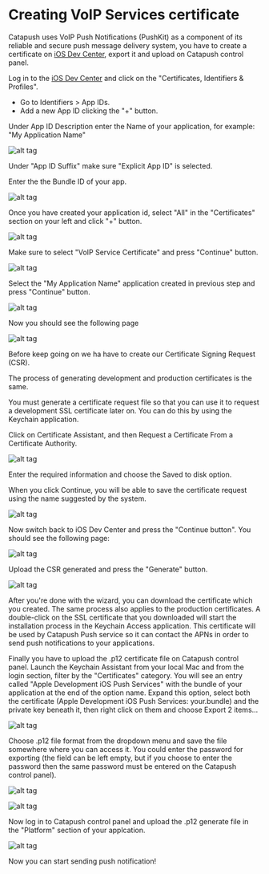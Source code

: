 # Creating VoIP Services certificate

Catapush uses VoIP Push Notifications (PushKit) as a component of its reliable and secure push message delivery system, you have to create a certificate on [iOS Dev Center](https://developer.apple.com/membercenter/index.action), export it and upload on Catapush control panel.

Log in to the [iOS Dev Center](https://developer.apple.com/membercenter/index.action) and click on the "Certificates, Identifiers & Profiles".

* Go to Identifiers > App IDs.
* Add a new App ID clicking the "+" button.

Under App ID Description enter the Name of your application, for example: "My Application Name"

![alt tag](https://github.com/Catapush/catapush-ios-sdk-pod/blob/master/images/apns_01.png)

Under "App ID Suffix" make sure "Explicit App ID" is selected.

Enter the the Bundle ID of your app.

![alt tag](https://github.com/Catapush/catapush-ios-sdk-pod/blob/master/images/apns_02.png)

Once you have created your application id, select "All" in the "Certificates" section on your left and click "+" button.

![alt tag](https://github.com/Catapush/catapush-ios-sdk-pod/blob/master/images/voip_cert_00.png)

Make sure to select "VoIP Service Certificate" and press "Continue" button.

![alt tag](https://github.com/Catapush/catapush-ios-sdk-pod/blob/master/images/voip_cert_01.png)

Select the "My Application Name" application created in previous step and press "Continue" button.

![alt tag](https://github.com/Catapush/catapush-ios-sdk-pod/blob/master/images/voip_cert_02.png)

Now you should see the following page

![alt tag](https://github.com/Catapush/catapush-ios-sdk-pod/blob/master/images/voip_cert_03.png)

Before keep going on we ha have to create our Certificate Signing Request (CSR).
 
The process of generating development and production certificates is the same.

You must generate a certificate request file so that you can use it to request a development SSL certificate later on. You can do this by using the Keychain application.

Click on Certificate Assistant, and then Request a Certificate From a Certificate Authority.

![alt tag](https://github.com/Catapush/catapush-ios-sdk-pod/blob/master/images/csr_00.png)

Enter the required information and choose the Saved to disk option.

When you click Continue, you will be able to save the certificate request using the name suggested by the system.

![alt tag](https://github.com/Catapush/catapush-ios-sdk-pod/blob/master/images/csr_01.png)

Now switch back to iOS Dev Center and press the "Continue button". You should see the following page:

![alt tag](https://github.com/Catapush/catapush-ios-sdk-pod/blob/master/images/csr_02.png)

Upload the CSR generated and press the "Generate" button.

![alt tag](https://github.com/Catapush/catapush-ios-sdk-pod/blob/master/images/csr_04.png)

After you're done with the wizard, you can download the certificate which you created. The same process also applies to the production certificates. A double-click on the SSL certificate that you downloaded will start the installation process in the Keychain Access application. This certificate will be used by Catapush Push service so it can contact the APNs in order to send push notifications to your applications.

Finally you have to upload the .p12 certificate file on Catapush control panel.
Launch the Keychain Assistant from your local Mac and from the login section, filter by the "Certificates" category. You will see an entry called "Apple Development iOS Push Services" with the bundle of your application at the end of the option name. Expand this option, select both the certificate (Apple Development iOS Push Services: your.bundle) and the private key beneath it, then right click on them and choose Export 2 items...

![alt tag](https://github.com/Catapush/catapush-ios-sdk-pod/blob/master/images/p12_00.png)

Choose .p12 file format from the dropdown menu and save the file somewhere where you can access it. You could enter the password for exporting (the field can be left empty, but if you choose to enter the password then the same password must be entered on the Catapush control panel).

![alt tag](https://github.com/Catapush/catapush-ios-sdk-pod/blob/master/images/p12_01.png)

![alt tag](https://github.com/Catapush/catapush-ios-sdk-pod/blob/master/images/p12_02.png)

Now log in to Catapush control panel and upload the .p12 generate file in the "Platform" section of your applcation.

![alt tag](https://github.com/Catapush/catapush-ios-sdk-pod/blob/master/images/dashboard_00.png)

Now you can start sending push notification!
